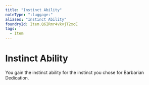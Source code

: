 ```yaml
---
title: "Instinct Ability"
noteType: ":luggage:"
aliases: "Instinct Ability"
foundryId: Item.Q6IRmr4vkvjT2xcE
tags:
  - Item
---
```


# Instinct Ability

You gain the instinct ability for the instinct you chose for Barbarian Dedication.
